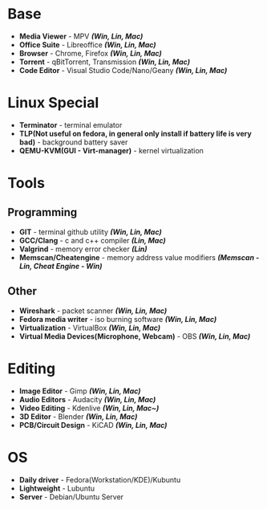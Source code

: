 # Base
* **Media Viewer** - MPV ***(Win, Lin, Mac)***
* **Office Suite** - Libreoffice ***(Win, Lin, Mac)***
* **Browser** - Chrome, Firefox ***(Win, Lin, Mac)***
* **Torrent** - qBitTorrent, Transmission ***(Win, Lin, Mac)***
* **Code Editor** - Visual Studio Code/Nano/Geany ***(Win, Lin, Mac)***

# Linux Special
* **Terminator** - terminal emulator
* **TLP(Not useful on fedora, in general only install if battery life is very bad)** - background battery saver
* **QEMU-KVM(GUI - Virt-manager)** - kernel virtualization

# Tools
## Programming
* **GIT** - terminal github utility ***(Win, Lin, Mac)***
* **GCC/Clang** - c and c++ compiler ***(Lin, Mac)***
* **Valgrind** - memory error checker ***(Lin)***
* **Memscan/Cheatengine** - memory address value modifiers ***(Memscan - Lin, Cheat Engine - Win)***
## Other
* **Wireshark** - packet scanner ***(Win, Lin, Mac)***
* **Fedora media writer** - iso burning software ***(Win, Lin, Mac)***
* **Virtualization** -  VirtualBox ***(Win, Lin, Mac)***
* **Virtual Media Devices(Microphone, Webcam)** - OBS ***(Win, Lin, Mac)***

# Editing
* **Image Editor** - Gimp ***(Win, Lin, Mac)***
* **Audio Editors** - Audacity ***(Win, Lin, Mac)***
* **Video Editing** - Kdenlive ***(Win, Lin, Mac~)***
* **3D Editor** - Blender ***(Win, Lin, Mac)***
* **PCB/Circuit Design** - KiCAD ***(Win, Lin, Mac)***

# OS
* **Daily driver** - Fedora(Workstation/KDE)/Kubuntu
* **Lightweight** - Lubuntu
* **Server** - Debian/Ubuntu Server
